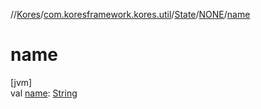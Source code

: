 //[Kores](../../../../index.md)/[com.koresframework.kores.util](../../index.md)/[State](../index.md)/[NONE](index.md)/[name](name.md)

# name

[jvm]\
val [name](name.md): [String](https://kotlinlang.org/api/latest/jvm/stdlib/kotlin/-string/index.html)
